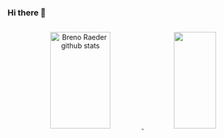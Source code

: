 ### Hi there 👋

##

<div align="center">  
   <a href="https://github.com/BrenoRaeder"> 
      <img width="49%" height="195px" src="https://github-readme-stats.vercel.app/api?username=BrenoRaeder&show_icons=true&count_private=true&hide_border=true&title_color=552583&icon_color=552583&text_color=FDB927&bg_color=0d1117" alt="Breno Raeder github stats" /> 
      <img width="41%" height="195px" src="https://github-readme-stats.vercel.app/api/top-langs/?username=BrenoRaeder&layout=compact&hide_border=true&title_color=552583&text_color=D3D3D3&bg_color=0d1117" />
</div>
  
##
  
<!--![Snake animation ](https://github.com/BrenoRaeder/BrenoRaeder/blob/output/dark.svg)-->

